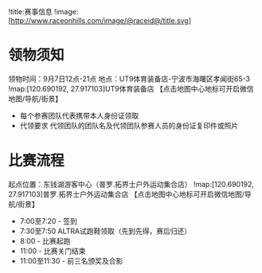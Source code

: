 !title:赛事信息
!image:[http://www.raceonhills.com/image/@raceid@/title.svg]
# 领物须知
领物时间：9月7日12点-21点
地点：UT9体育装备店-宁波市海曙区孝闻街65-3
!map:[120.690192, 27.917103]UT9体育装备店
【点击地图中心地标可开启微信地图/导航/街景】

* 每个参赛团队代表携带本人身份证领取
* 代领要求
  代领团队的团队名及代领团队参赛人员的身份证复印件或照片

# 比赛流程
起点位置：东钱湖游客中心（普罗.拓界士户外运动集合店）
!map:[120.690192, 27.917103]普罗.拓界士户外运动集合店
【点击地图中心地标可开启微信地图/导航/街景】

* 7:00至7:20 - 签到
* 7:30至7:50
  ALTRA试跑鞋领取（先到先得，赛后归还）
* 8:00 - 比赛起跑
* 11:00 - 比赛关门结束
* 11:00至11:30 - 前三名颁奖及合影
